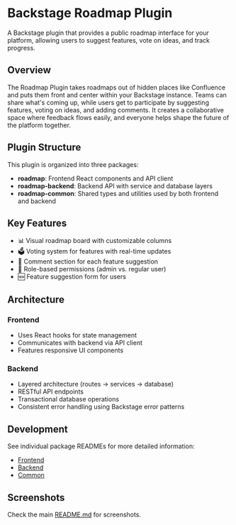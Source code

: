 # Backstage Roadmap Plugin

A Backstage plugin that provides a public roadmap interface for your platform, allowing users to suggest features, vote on ideas, and track progress.

## Overview

The Roadmap Plugin takes roadmaps out of hidden places like Confluence and puts them front and center within your Backstage instance. Teams can share what's coming up, while users get to participate by suggesting features, voting on ideas, and adding comments. It creates a collaborative space where feedback flows easily, and everyone helps shape the future of the platform together.

## Plugin Structure

This plugin is organized into three packages:

- **roadmap**: Frontend React components and API client
- **roadmap-backend**: Backend API with service and database layers
- **roadmap-common**: Shared types and utilities used by both frontend and backend

## Key Features

- 📊 Visual roadmap board with customizable columns
- 🗳️ Voting system for features with real-time updates
- 💬 Comment section for each feature suggestion
- 🔐 Role-based permissions (admin vs. regular user)
- 🆕 Feature suggestion form for users

## Architecture

### Frontend

- Uses React hooks for state management
- Communicates with backend via API client
- Features responsive UI components

### Backend

- Layered architecture (routes → services → database)
- RESTful API endpoints
- Transactional database operations
- Consistent error handling using Backstage error patterns

## Development

See individual package READMEs for more detailed information:

- [Frontend](./roadmap/README.md)
- [Backend](./roadmap-backend/README.md)
- [Common](./roadmap-common/README.md)

## Screenshots

Check the main [README.md](../README.md) for screenshots.

